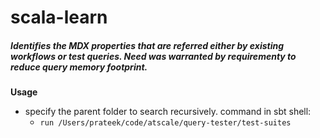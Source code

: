 # scala-learn
##### Identifies the MDX properties that are referred either by existing workflows or test queries. Need was warranted by requirementy to reduce query memory footprint.
  
**Usage**
* specify the parent folder to search recursively. command in sbt shell: 
    * `run /Users/prateek/code/atscale/query-tester/test-suites`
         
